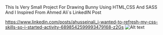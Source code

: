 This Is Very Small Project For Drawing Bunny Using HTML,CSS And SASS And I Inspired From Ahmed Ali`s LinkedIN Post

https://www.linkedin.com/posts/ahusseinali_i-wanted-to-refresh-my-css-skills-so-i-started-activity-6898542599993479168-z2Gs
![Alt text](../images/bunny.PNG?raw=true "Title")
